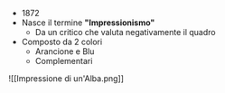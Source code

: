 - 1872
- Nasce il termine **"Impressionismo"**
	- Da un critico che valuta negativamente il quadro
- Composto da 2 colori
	- Arancione e Blu
	- Complementari

![[Impressione di un'Alba.png]]